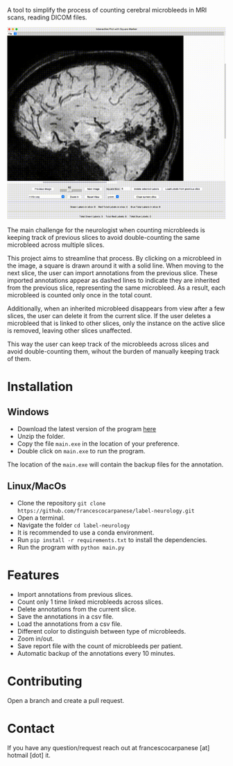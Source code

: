 A tool to simplify the process of counting cerebral microbleeds in MRI scans, reading DICOM files.

![example](output_neurology.gif)

The main challenge for the neurologist when counting microbleeds is keeping track of previous slices to avoid double-counting the same microbleed across multiple slices.

This project aims to streamline that process. By clicking on a microbleed in the image, a square is drawn around it with a solid line. When moving to the next slice, the user can import annotations from the previous slice. These imported annotations appear as dashed lines to indicate they are inherited from the previous slice, representing the same microbleed. As a result, each microbleed is counted only once in the total count.

Additionally, when an inherited microbleed disappears from view after a few slices, the user can delete it from the current slice. If the user deletes a microbleed that is linked to other slices, only the instance on the active slice is removed, leaving other slices unaffected.

This way the user can keep track of the microbleeds across slices and avoid double-counting them, wihout the burden of manually keeping track of them.

# Installation

## Windows
- Download the latest version of the program [here](https://github.com/francescocarpanese/label-neurology/releases/download/v.1.0.2/label-neurology.zip)
- Unzip the folder.
- Copy the file `main.exe` in the location of your preference. 
- Double click on `main.exe` to run the program.

The location of the `main.exe` will contain the backup files for the annotation.

## Linux/MacOs
- Clone the repository `git clone https://github.com/francescocarpanese/label-neurology.git`
- Open a terminal.
- Navigate the folder `cd label-neurology`
- It is recommended to use a conda environment.
- Run `pip install -r requirements.txt` to install the dependencies.
- Run the program with `python main.py`

# Features
- Import annotations from previous slices.
- Count only 1 time linked microbleeds across slices.
- Delete annotations from the current slice.
- Save the annotations in a csv file.
- Load the annotations from a csv file.
- Different color to distinguish between type of microbleeds.
- Zoom in/out.
- Save report file with the count of microbleeds per patient.
- Automatic backup of the annotations every 10 minutes.

# Contributing
Open a branch and create a pull request.

# Contact
If you have any question/request reach out at francescocarpanese [at] hotmail [dot] it.


